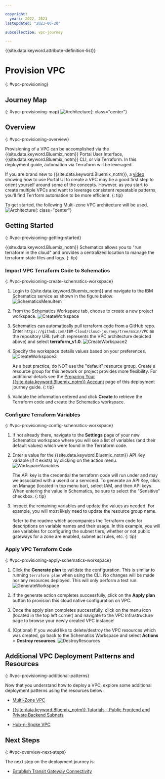 ```yaml
---

copyright:
  years: 2022, 2023
lastupdated: "2023-06-20"

subcollection: vpc-journey

---
```


{{site.data.keyword.attribute-definition-list}}

# Provision VPC
{: #vpc-provisioning}



## Journey Map
{: #vpc-provisioning-map}
![Architecture](images/provision-vpc/journey-map.png){: class="center"}


## Overview
{: #vpc-provisioning-overview}

Provisioning of a VPC can be accomplished via the {{site.data.keyword.Bluemix_notm}} Portal User Interface, {{site.data.keyword.Bluemix_notm}} CLI, or via Terraform.  In this deployment guide, automation via Terraform will be leveraged. 

If you are brand new to {{site.data.keyword.Bluemix_notm}}, a [video](https://www.youtube.com/watch?v=pGLgtB193cI) showing how to use Portal UI to create a VPC may be a good first step to orient yourself around some of the concepts.  However, as you start to create multiple VPCs and want to leverage consistent repeatable patterns, you'll find Terrform automation to be more efficient.
{: tip}

To get started, the following Multi-zone VPC architecture will be used.
![Architecture](images/provision-vpc/gcat-mz-bastion.png){: class="center"}

## Getting Started
{: #vpc-provisioning-getting-started}

{{site.data.keyword.Bluemix_notm}} Schematics allows you to "run terraform in the cloud" and provides a centralized location to manage the terraform state files and logs.
{: tip}

### Import VPC Terraform Code to Schematics
{: #vpc-provisioning-create-schematics-workspace}

1. Login to {{site.data.keyword.Bluemix_notm}} and navigate to the IBM Schematics service as shown in the figure below: 
   ![SchematicsMenuItem](images/provision-vpc/schematics-menu-item.png)

2. From the Schematics Workspace tab, choose to create a new project workspace. ![CreateWorkspace](images/provision-vpc/schematics-create-workspace.png)

3. Schematics can automatically pull terraform code from a GitHub repo. Enter `https://github.com/IBM-Cloud/cloud-journey/tree/main/VPC` as the repository URL (which represents the VPC architecture depicted above) and select **terraform_v1.0**.
    ![CreateWorkspace2](images/provision-vpc/schematics-create-workspace2.png)

4. Specify the workspace details values based on your preferences. ![CreateWorkspace3](images/provision-vpc/schematics-create-workspace3.png)

   As a best practice, do NOT use the "default" resource group.  Create a resource group for this network or project provides more flexibility. For additional details see the [Preparing Your {{site.data.keyword.Bluemix_notm}} Account](/docs/vpc-journey?topic=vpc-journey-vpc-prep-account) page of this deployment journey guide.
   {: tip}


5. Validate the information entered and click **Create** to retrieve the Terraform code and create the Schematics workspace.


### Configure Terraform Variables
{: #vpc-provisioning-config-schematics-workspace}  

1. If not already there, navigate to the **Settings** page of your new Schematics workspace where you will see a list of variables (and their default values) which were found in the Terraform code.

2. Enter a value for the {{site.data.keyword.Bluemix_notm}} API Key variable (if it exists) by clicking on the action menu.
   ![WorkspaceVariables](images/provision-vpc/schematics-workspace-variables.png)

   The API key is the credential the terraform code will run under and may we associated with a userid or a serviceid. To generate an API Key, click on Manage (located in top menu bar), select IAM, and then API keys. When entering the value in Schematics, be sure to select the "Sensitive" checkbox.
   {: tip}


3. Inspect the remaining variables and update the values as needed. For example, you will most likely need to update the resource group name.

   Refer to the readme which accompanies the Terraform code for descriptions on variable names and their usage. In this example, you will see variables for configuring the subnet tiers, whether or not public gateways for a zone are enabled, subnet acl rules, etc.
   {: tip}


### Apply VPC Terraform Code
{: #vpc-provisioning-apply-schematics-workspace}  

1. Click the **Generate plan** to validate the configuration. This is similar to running `terraform plan` when using the CLI. No changes will be made nor any resources deployed. This will only perform a test run. 
   ![GenerateWorkspace](images/provision-vpc/schematics-workspace-generate.png)

2. If the generate action completes successfully, click on the **Apply plan** button to provision this cloud native configuration on VPC. 

3. Once the apply plan completes successfully, click on the menu icon (located in the top left corner) and navigate to the VPC Infrastructure page to browse your newly created VPC instance! 

4. (Optional) If you would like to delete/destroy the VPC resources which was created, go back to the Schematics Workspace and select **Actions** > **Destroy resources**. 
   ![DestroyResources](images/provision-vpc/destroy-resources.png)

## Additional VPC Deployment Patterns and Resources
{: #vpc-provisioning-additional-patterns}

Now that you understand how to deploy a VPC, explore some additional deployment patterns using the resources below:

- [Multi-Zone VPC](https://github.com/Cloud-Schematics/gcat-multizone-vpc)

- [{{site.data.keyword.Bluemix_notm}} Tutorials - Public Frontend and Private Backend Subnets](https://{DomainName}/docs/solution-tutorials?topic=solution-tutorials-vpc-public-app-private-backend)

- [Hub-n-Spoke VPC](/docs/vpc-journey?topic=vpc-journey-vpc-advanced-elements)

## Next Steps
{: #vpc-overview-next-steps}

The next step on the deployment journey is:
* [Establish Transit Gateway Connectivity](/docs/vpc-journey?topic=vpc-journey-vpc-tgw)
